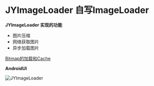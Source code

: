 # JYImageLoader 自写ImageLoader

**JYImageLoader 实现的功能**
* 图片压缩
* 网络获取图片
* 异步加载图片

[Bitmap的加载和Cache](https://github.com/JiaYang627/Bitmap-Loading-And-Cache)

**AndroidUI**

![JYImageLoader](http://a1.qpic.cn/psb?/V14YlNrL2eQEkW/mCIYG6va131P9K0eQkjQexpLzPqfiBGnkJFZ4AgEumc!/b/dMkAAAAAAAAA&bo=vwEbA78BGwMDByI!&rf=viewer_4)